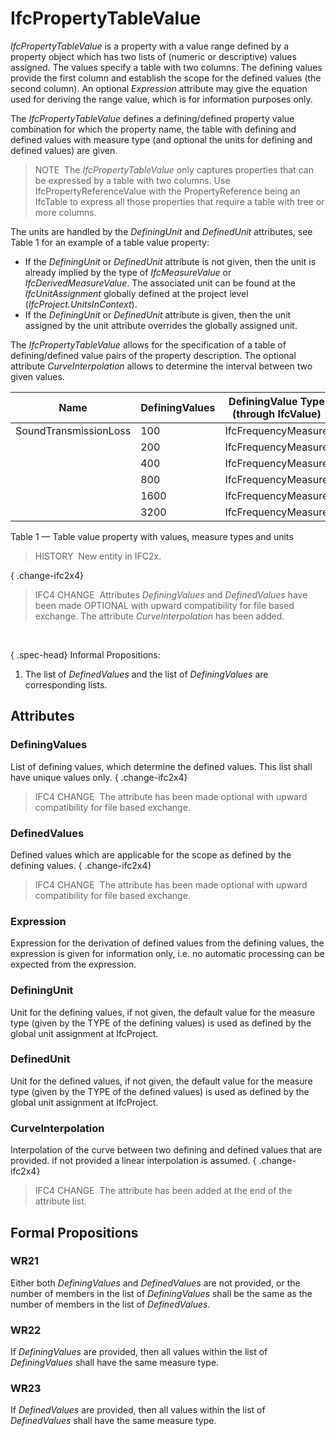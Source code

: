 # IfcPropertyTableValue

_IfcPropertyTableValue_ is a property with a value range defined by a property object which has two lists of (numeric or descriptive) values assigned. The values specify a table with two columns. The defining values provide the first column and establish the scope for the defined values (the second column). An optional _Expression_ attribute may give the equation used for deriving the range value, which is for information purposes only.

The _IfcPropertyTableValue_ defines a defining/defined property value combination for which the property name, the table with defining and defined values with measure type (and optional the units for defining and defined values) are given.

> NOTE&nbsp; The _IfcPropertyTableValue_ only captures properties that can be expressed by a table with two columns. Use IfcPropertyReferenceValue with the PropertyReference being an IfcTable to express all those properties that require a table with tree or more columns.

The units are handled by the _DefiningUnit_ and _DefinedUnit_ attributes, see Table 1 for an example of a table value property:

* If the _DefiningUnit_ or _DefinedUnit_ attribute is not given, then the unit is already implied by the type of _IfcMeasureValue_ or _IfcDerivedMeasureValue_. The associated unit can be found at the _IfcUnitAssignment_ globally defined at the project level (_IfcProject.UnitsInContext_). 
* If the _DefiningUnit_ or _DefinedUnit_ attribute is given, then the unit assigned by the unit attribute overrides the globally assigned unit. 

The _IfcPropertyTableValue_ allows for the specification of a table of defining/defined value pairs of the property description. The optional attribute _CurveInterpolation_ allows to determine the interval between two given values.


|Name|DefiningValues|DefiningValue Type (through IfcValue)|DefinedValues|DefinedValue Type (through IfcValue)|DefiningUnit|DefinedUnit|
|--- |--- |--- |--- |--- |--- |--- |
|SoundTransmissionLoss|100|IfcFrequencyMeasure|20|IfcNumericMeasure|-|dB|
||200|IfcFrequencyMeasure|42|IfcNumericMeasure|||
||400|IfcFrequencyMeasure|46|IfcNumericMeasure|||
||800|IfcFrequencyMeasure|56|IfcNumericMeasure|||
||1600|IfcFrequencyMeasure|60|IfcNumericMeasure|||
||3200|IfcFrequencyMeasure|65|IfcNumericMeasure|||

Table 1 &mdash; Table value property with values, measure types and units

> HISTORY&nbsp; New entity in IFC2x.

{ .change-ifc2x4}
> IFC4 CHANGE&nbsp; Attributes _DefiningValues_ and _DefinedValues_ have been made OPTIONAL with upward compatibility for file based exchange. The attribute _CurveInterpolation_ has been added.

&nbsp;

{ .spec-head}
Informal Propositions:

1. The list of _DefinedValues_ and the list of _DefiningValues_ are corresponding lists.

## Attributes

### DefiningValues
List of defining values, which determine the defined values. This list shall have unique values only.
{ .change-ifc2x4}
> IFC4 CHANGE&nbsp; The attribute has been made optional with upward compatibility for file based exchange.

### DefinedValues
Defined values which are applicable for the scope as defined by the defining values.
{ .change-ifc2x4}
> IFC4 CHANGE&nbsp; The attribute has been made optional with upward compatibility for file based exchange.

### Expression
Expression for the derivation of defined values from the defining values, the expression is given for information only, i.e. no automatic processing can be expected from the expression.

### DefiningUnit
Unit for the defining values, if not given, the default value for the measure type (given by the TYPE of the defining values) is used as defined by the global unit assignment at IfcProject.

### DefinedUnit
Unit for the defined values, if not given, the default value for the measure type (given by the TYPE of the defined values) is used as defined by the global unit assignment at IfcProject.

### CurveInterpolation
Interpolation of the curve between two defining and defined values that are provided. if not provided a linear interpolation is assumed.
{ .change-ifc2x4}
> IFC4 CHANGE&nbsp; The attribute has been added at the end of the attribute list.

## Formal Propositions

### WR21
Either both _DefiningValues_ and _DefinedValues_ are not provided, or the number of members in the list of _DefiningValues_ shall be the same as the number of members in the list of _DefinedValues_.

### WR22
If _DefiningValues_ are provided, then all values within the list of _DefiningValues_ shall have the same measure type.

### WR23
If _DefinedValues_ are provided, then all values within the list of _DefinedValues_ shall have the same measure type.
